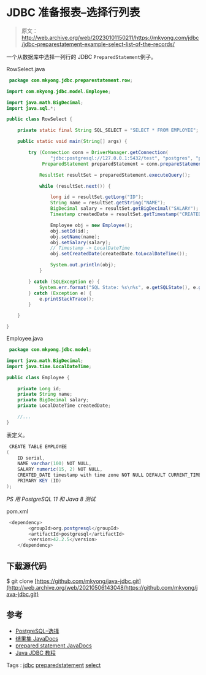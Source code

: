 # JDBC 准备报表–选择行列表

> 原文：<http://web.archive.org/web/20230101150211/https://mkyong.com/jdbc/jdbc-preparestatement-example-select-list-of-the-records/>

一个从数据库中选择一列行的 JDBC `PreparedStatement`例子。

RowSelect.java

```java
 package com.mkyong.jdbc.preparestatement.row;

import com.mkyong.jdbc.model.Employee;

import java.math.BigDecimal;
import java.sql.*;

public class RowSelect {

    private static final String SQL_SELECT = "SELECT * FROM EMPLOYEE";

    public static void main(String[] args) {

        try (Connection conn = DriverManager.getConnection(
                "jdbc:postgresql://127.0.0.1:5432/test", "postgres", "password");
             PreparedStatement preparedStatement = conn.prepareStatement(SQL_SELECT)) {

            ResultSet resultSet = preparedStatement.executeQuery();

            while (resultSet.next()) {

                long id = resultSet.getLong("ID");
                String name = resultSet.getString("NAME");
                BigDecimal salary = resultSet.getBigDecimal("SALARY");
                Timestamp createdDate = resultSet.getTimestamp("CREATED_DATE");

                Employee obj = new Employee();
                obj.setId(id);
                obj.setName(name);
                obj.setSalary(salary);
                // Timestamp -> LocalDateTime
                obj.setCreatedDate(createdDate.toLocalDateTime());

                System.out.println(obj);
            }

        } catch (SQLException e) {
            System.err.format("SQL State: %s\n%s", e.getSQLState(), e.getMessage());
        } catch (Exception e) {
            e.printStackTrace();
        }

    }

} 
```

Employee.java

```java
 package com.mkyong.jdbc.model;

import java.math.BigDecimal;
import java.time.LocalDateTime;

public class Employee {

    private Long id;
    private String name;
    private BigDecimal salary;
    private LocalDateTime createdDate;

    //...
} 
```

表定义。

```java
 CREATE TABLE EMPLOYEE
(
    ID serial,
    NAME varchar(100) NOT NULL,
    SALARY numeric(15, 2) NOT NULL,
    CREATED_DATE timestamp with time zone NOT NULL DEFAULT CURRENT_TIMESTAMP
    PRIMARY KEY (ID)
); 
```

*PS 用 PostgreSQL 11 和 Java 8 测试*

pom.xml

```java
 <dependency>
		<groupId>org.postgresql</groupId>
		<artifactId>postgresql</artifactId>
		<version>42.2.5</version>
	</dependency> 
```

## 下载源代码

$ git clone [https://github.com/mkyong/java-jdbc.git](http://web.archive.org/web/20210506143048/https://github.com/mkyong/java-jdbc.git)

## 参考

*   [PostgreSQL–选择](http://web.archive.org/web/20210506143048/https://www.postgresql.org/docs/11/sql-select.html)
*   [结果集 JavaDocs](http://web.archive.org/web/20210506143048/https://docs.oracle.com/javase/8/docs/api/java/sql/ResultSet.html)
*   [prepared statement JavaDocs](http://web.archive.org/web/20210506143048/https://docs.oracle.com/javase/8/docs/api/java/sql/PreparedStatement.html)
*   [Java JDBC 教程](/web/20210506143048/https://mkyong.com/tutorials/jdbc-tutorials/)

Tags : [jdbc](http://web.archive.org/web/20210506143048/https://mkyong.com/tag/jdbc/) [preparedstatement](http://web.archive.org/web/20210506143048/https://mkyong.com/tag/preparedstatement/) [select](http://web.archive.org/web/20210506143048/https://mkyong.com/tag/select/)<input type="hidden" id="mkyong-current-postId" value="8275">